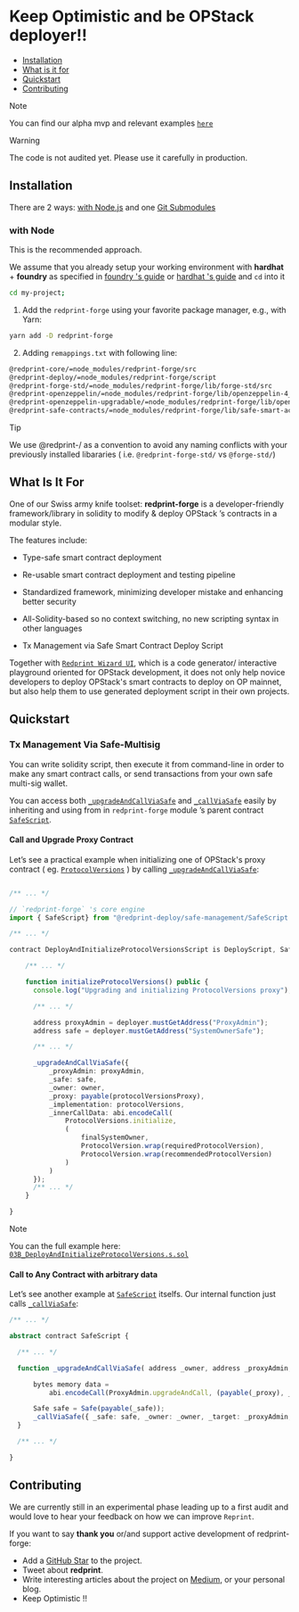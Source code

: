 <h1>Keep Optimistic and be OPStack deployer!! </h1>

- [Installation](#installation)
- [What is it for](#what-is-it-for)
- [Quickstart](#quickstart)
- [Contributing](#contributing)

>[!NOTE]
> You can find our alpha mvp and relevant examples [`here`](https://github.com/Ratimon/redprint-optimism-contracts-examples)

>[!WARNING]
> The code is not audited yet. Please use it carefully in production.


## Installation

There are 2 ways: [with Node.js](#with-node) and one  [Git Submodules](#git-submodules)

### with Node

This is the recommended approach.

We assume that you already setup your working environment with **hardhat** + **foundry** as specified in [foundry 's guide](https://book.getfoundry.sh/config/hardhat) or [hardhat 's guide](https://hardhat.org/hardhat-runner/docs/advanced/hardhat-and-foundry) and `cd` into it

```bash
cd my-project;
``` 

1.  Add the `redprint-forge` using your favorite package manager, e.g., with Yarn:

```sh
yarn add -D redprint-forge
```

2. Adding `remappings.txt` with following line:

```txt
@redprint-core/=node_modules/redprint-forge/src
@redprint-deploy/=node_modules/redprint-forge/script
@redprint-forge-std/=node_modules/redprint-forge/lib/forge-std/src
@redprint-openzeppelin/=node_modules/redprint-forge/lib/openzeppelin-4_9_4/contracts
@redprint-openzeppelin-upgradable/=node_modules/redprint-forge/lib/openzeppelin-upgradable-4_9_4/contracts
@redprint-safe-contracts/=node_modules/redprint-forge/lib/safe-smart-account/contracts
```

>[!TIP]
> We use @redprint-<yourLib>/ as a convention to avoid any naming conflicts with your previously installed libararies ( i.e. `@redprint-forge-std/` vs `@forge-std/`)


## What Is It For

One of our Swiss army knife toolset: **redprint-forge** is a developer-friendly framework/library in solidity to modify & deploy OPStack ’s contracts in a modular style.

The features include:

- Type-safe smart contract deployment

- Re-usable  smart contract deployment and testing pipeline

- Standardized framework, minimizing developer mistake and enhancing better security

- All-Solidity-based so no context switching, no new scripting syntax in other languages

- Tx Management via Safe Smart Contract Deploy Script

Together with [`Redprint Wizard UI`](https://github.com/Ratimon/redprint-wizard), which is a code generator/ interactive playground oriented for OPStack development, it does not only help novice developers to deploy OPStack's smart contracts to deploy on OP mainnet, but also help them to use generated deployment script in their own projects.


## Quickstart

### Tx Management Via Safe-Multisig

You can write solidity script, then execute it from command-line in order to make any smart contract calls, or send transactions from your own safe multi-sig wallet.

You can access both [`_upgradeAndCallViaSafe`](https://github.com/Ratimon/redprint-forge/blob/main/script/safe-management/SafeScript.sol#L27) and [`_callViaSafe`](https://github.com/Ratimon/redprint-forge/blob/main/script/safe-management/SafeScript.sol#L23) easily by inheriting and using from  in `redprint-forge` module ’s parent contract [`SafeScript`](https://github.com/Ratimon/redprint-forge/blob/main/script/safe-management/SafeScript.sol).
 
#### Call and Upgrade Proxy Contract

Let’s see a practical example when initializing one of OPStack's proxy contract ( eg. [`ProtocolVersions`](https://github.com/Ratimon/redprint-forge/blob/main/src/L1/ProtocolVersions.sol) ) by calling [`_upgradeAndCallViaSafe`](https://github.com/Ratimon/redprint-forge/blob/main/script/safe-management/SafeScript.sol#L27C1-L28C1):

```ts

/** ... */

// `redprint-forge` 's core engine
import { SafeScript} from "@redprint-deploy/safe-management/SafeScript.sol";

/** ... */

contract DeployAndInitializeProtocolVersionsScript is DeployScript, SafeScript {

    /** ... */

    function initializeProtocolVersions() public {
      console.log("Upgrading and initializing ProtocolVersions proxy");

      /** ... */

      address proxyAdmin = deployer.mustGetAddress("ProxyAdmin");
      address safe = deployer.mustGetAddress("SystemOwnerSafe");

      /** ... */

      _upgradeAndCallViaSafe({
          _proxyAdmin: proxyAdmin,
          _safe: safe,
          _owner: owner,
          _proxy: payable(protocolVersionsProxy),
          _implementation: protocolVersions,
          _innerCallData: abi.encodeCall(
              ProtocolVersions.initialize,
              (
                  finalSystemOwner,
                  ProtocolVersion.wrap(requiredProtocolVersion),
                  ProtocolVersion.wrap(recommendedProtocolVersion)
              )
          )
      });
      /** ... */
    }

}

```

>[!NOTE]
> You can the full example here: [`03B_DeployAndInitializeProtocolVersions.s.sol`](https://github.com/Ratimon/redprint-optimism-contracts-examples/blob/main/script/203B_DeployAndInitializeProtocolVersions.s.sol)

#### Call to Any Contract with arbitrary data

Let’s see another example at [`SafeScript`](https://github.com/Ratimon/redprint-forge/blob/main/script/safe-management/SafeScript.sol) itselfs. Our internal function just calls [`_callViaSafe`](https://github.com/Ratimon/redprint-forge/blob/main/script/safe-management/SafeScript.sol#L23):

```ts
/** ... */

abstract contract SafeScript {

  /** ... */

  function _upgradeAndCallViaSafe( address _owner, address _proxyAdmin, address _safe, address _proxy, address _implementation, bytes memory _innerCallData) internal {

      bytes memory data =
          abi.encodeCall(ProxyAdmin.upgradeAndCall, (payable(_proxy), _implementation, _innerCallData));

      Safe safe = Safe(payable(_safe));
      _callViaSafe({ _safe: safe, _owner: _owner, _target: _proxyAdmin, _data: data });
  }

  /** ... */

}
```

## Contributing

We are currently still in an experimental phase leading up to a first audit and would love to hear your feedback on how we can improve `Reprint`.

If you want to say **thank you** or/and support active development of redprint-forge:

- Add a [GitHub Star](https://github.com/Ratimon/redprint-forge) to the
  project.
- Tweet about **redprint**.
- Write interesting articles about the project on
  [Medium](https://medium.com/), or your personal blog.
- Keep Optimistic !!